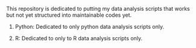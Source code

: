 This repository is dedicated to putting my data analysis scripts that works but not yet structured into maintainable codes yet.

1. Python: Dedicated to only python data analysis scripts only.

2. R: Dedicated to only to R data analysis scripts only.